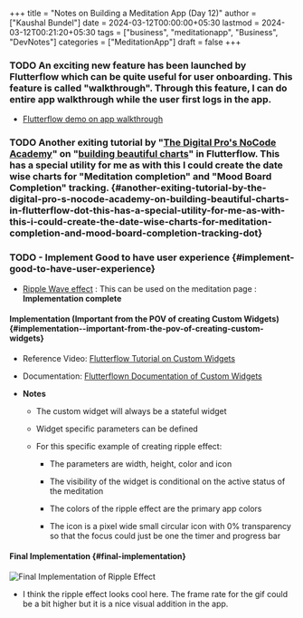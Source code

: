 +++
title = "Notes on Building a Meditation App (Day 12)"
author = ["Kaushal Bundel"]
date = 2024-03-12T00:00:00+05:30
lastmod = 2024-03-12T00:21:20+05:30
tags = ["business", "meditationapp", "Business", "DevNotes"]
categories = ["MeditationApp"]
draft = false
+++

### <span class="org-todo todo TODO">TODO</span> An exciting new feature has been launched by Flutterflow which can be quite useful for user onboarding. This feature is called "walkthrough". Through this feature, I can do entire app walkthrough while the user first logs in the app. 

-   [Flutterflow demo on app walkthrough](https://www.youtube.com/watch?v=FFpR1SDrZEQ)


### <span class="org-todo todo TODO">TODO</span> Another exiting tutorial by "[The Digital Pro's NoCode Academy](https://www.youtube.com/@the_digitalpro)" on  "[building beautiful charts](https://www.youtube.com/watch?v=Dr5xHfk1nQY&ab_channel=TheDigitalPro%27sNoCodeAcademy)" in Flutterflow. This has a special utility for me as with this I could create the date wise charts for "Meditation completion" and "Mood Board Completion" tracking. {#another-exiting-tutorial-by-the-digital-pro-s-nocode-academy-on-building-beautiful-charts-in-flutterflow-dot-this-has-a-special-utility-for-me-as-with-this-i-could-create-the-date-wise-charts-for-meditation-completion-and-mood-board-completion-tracking-dot}


### <span class="org-todo todo TODO">TODO</span> - Implement Good to have user experience {#implement-good-to-have-user-experience}

-   [Ripple Wave effect](https://marketplace.flutterflow.io/item/3UhgN09SYvqorpSOnYAv) : This can be used on the meditation page : **Implementation complete**


#### Implementation (Important from the POV of creating Custom Widgets) {#implementation--important-from-the-pov-of-creating-custom-widgets}

-   Reference Video: [Flutterflow Tutorial on Custom Widgets](https://www.youtube.com/watch?v=QUBS0KFfwB4&t=5s&ab_channel=FlutterFlow)

-   Documentation: [Flutterflown Documentation of Custom Widgets](https://docs.flutterflow.io/customizing-your-app/custom-functions/custom-widgets)

-   **Notes**
    -   The custom widget will always be a stateful widget

    -   Widget specific parameters can be defined

    -   For this specific example of creating ripple effect:
        -   The parameters are width, height, color and icon

        -   The visibility of the widget is conditional on the active status of the meditation

        -   The colors of the ripple effect are the primary app colors

        -   The icon is a pixel wide small circular icon with 0% transparency so that the focus could just be one the timer and progress bar


#### Final Implementation {#final-implementation}

![Final Implementation of Ripple Effect](/ox-hugo/ripple-effect.gif)

- I think the ripple effect looks cool here. The frame rate for the gif could be a bit higher but it is a nice visual addition in the app.
